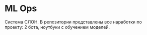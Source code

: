 # ML Ops

Система СЛОН. В репозитории представлены все наработки по проекту: 2 бота, ноутбуки с обучением моделей. 
